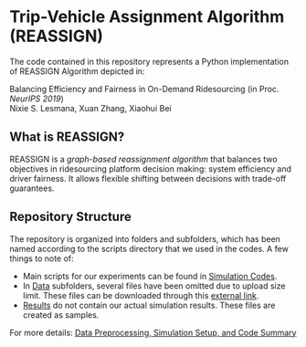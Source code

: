 # Trip-Vehicle Assignment Algorithm (REASSIGN)
The code contained in this repository represents a Python implementation of REASSIGN Algorithm depicted in:

Balancing Efficiency and Fairness in On-Demand Ridesourcing (in Proc. *NeurIPS 2019*)<br/>
Nixie S. Lesmana, Xuan Zhang, Xiaohui Bei

## What is REASSIGN?
REASSIGN is a *graph-based reassignment algorithm* that balances two objectives in ridesourcing platform decision making: system efficiency and driver fairness. It allows flexible shifting between decisions with trade-off guarantees.

## Repository Structure
The repository is organized into folders and subfolders, which has been named according to the scripts directory that we used in the codes. A few things to note of:

- Main scripts for our experiments can be found in [Simulation Codes](./SimulationCodes). 
- In [Data](./Data) subfolders, several files have been omitted due to upload size limit. These files can be downloaded through this [external link](https://drive.google.com/open?id=1Zs3Qi6V4K0WiK4zYP-S1QMTJCBh1xk30). 
- [Results](./Results) do not contain our actual simulation results. These files are created as samples. 

For more details:
[Data Preprocessing, Simulation Setup, and Code Summary](./SI.pdf)
